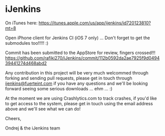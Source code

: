 iJenkins
========

On iTunes here:
https://itunes.apple.com/us/app/ijenkins/id720123810?mt=8


Open iPhone client for Jenkins CI (iOS 7 only) ... Don't forget to get the submodules too!!!!! :)

Commit has been submitted to the AppStore for review, fingers crossed!!!
https://github.com/rafiki270/iJenkins/commit/112b0592da2ae7925f9d049439441274d468abd2

Any contribution in this project will be very much welcommed through forking and sending pull requests, please get in touch through ijenkins@fuerteint.com if you have any questions and we'll be looking forward seeing some serious downloads ... ehm ... :)

At the moment we are using Crashlytics.com to track crashes, if you'd like to get access to the system, please get in touch using the email address above and we'll see what we can do!

Cheers,

Ondrej & the iJenkins team


